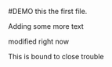 #DEMO
this the first file.

Adding some more text



modified right now


This is bound to close trouble